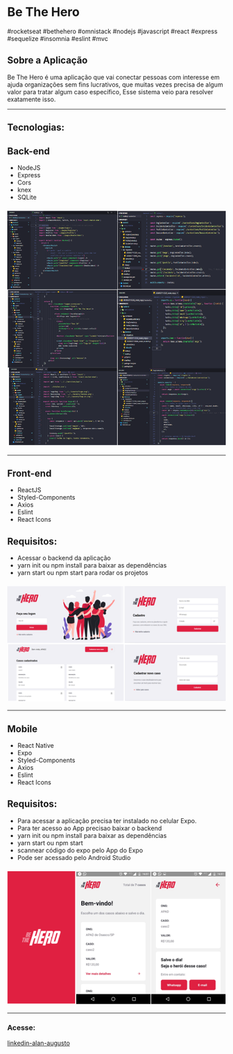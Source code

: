 # Be The Hero

#rocketseat #bethehero #omnistack #nodejs #javascript #react #express #sequelize #insomnia #eslint #mvc 

## Sobre a Aplicação

Be The Hero é uma aplicação que vai conectar pessoas com interesse em ajuda organizações sem fins lucrativos, que muitas vezes precisa de algum valor para tratar algum caso específico, Esse sistema veio para resolver exatamente isso.


------------------------------------------------------------------------

## Tecnologias:

## Back-end
- NodeJS
- Express
- Cors
- knex
- SQLite

### ![Review backend](https://github.com/alansouz4/be-the-hero/blob/master/codigo.png)
------------------------------------------------------------------------

## Front-end
- ReactJS
- Styled-Components
- Axios
- Eslint
- React Icons

## Requisitos:

- Acessar o backend da aplicação 
- yarn init ou npm install para baixar as dependências
- yarn start ou npm start para rodar os projetos

### ![Review frontend](https://github.com/alansouz4/be-the-hero/blob/master/front.png)
------------------------------------------------------------------------

## Mobile
- React Native
- Expo
- Styled-Components
- Axios
- Eslint
- React Icons

## Requisitos:

- Para acessar a aplicação precisa ter instalado no celular Expo.
- Para ter acesso ao App precisao baixar o backend
- yarn init ou npm install para baixar as dependências
- yarn start ou npm start
- scannear código do expo pelo App do Expo
- Pode ser acessado pelo Android Studio

### ![Review mobile](https://github.com/alansouz4/be-the-hero/blob/master/mobile.png)

------------------------------------------------------------------------

### Acesse: 
[linkedin-alan-augusto](https://www.linkedin.com/in/alan-augusto-/)

